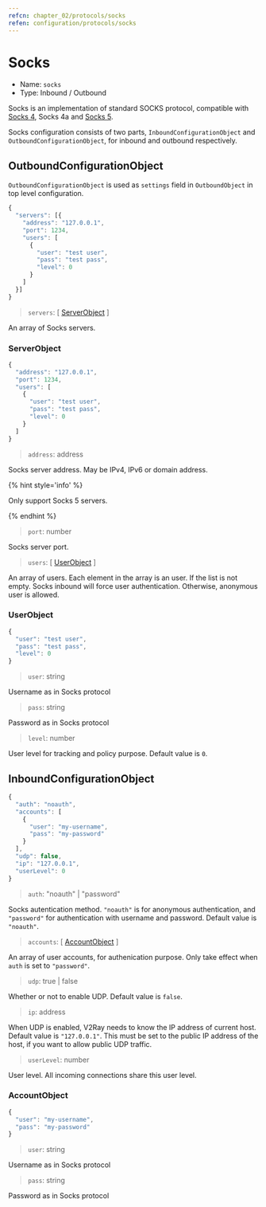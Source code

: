 ```yaml
---
refcn: chapter_02/protocols/socks
refen: configuration/protocols/socks
---
```

# Socks

* Name: `socks`
* Type: Inbound / Outbound

Socks is an implementation of standard SOCKS protocol, compatible with [Socks 4](http://ftp.icm.edu.pl/packages/socks/socks4/SOCKS4.protocol), Socks 4a and [Socks 5](http://ftp.icm.edu.pl/packages/socks/socks4/SOCKS4.protocol).

Socks configuration consists of two parts, `InboundConfigurationObject` and `OutboundConfigurationObject`, for inbound and outbound respectively.

## OutboundConfigurationObject

`OutboundConfigurationObject` is used as `settings` field in `OutboundObject` in top level configuration.

```javascript
{
  "servers": [{
    "address": "127.0.0.1",
    "port": 1234,
    "users": [
      {
        "user": "test user",
        "pass": "test pass",
        "level": 0
      }
    ]
  }]
}
```

> `servers`: \[ [ServerObject](#serverobject) \]

An array of Socks servers.

### ServerObject

```javascript
{
  "address": "127.0.0.1",
  "port": 1234,
  "users": [
    {
      "user": "test user",
      "pass": "test pass",
      "level": 0
    }
  ]
}
```

> `address`: address

Socks server address. May be IPv4, IPv6 or domain address.

{% hint style='info' %}

Only support Socks 5 servers.

{% endhint %}

> `port`: number

Socks server port.

> `users`: \[ [UserObject](#userobject) \]

An array of users. Each element in the array is an user. If the list is not empty. Socks inbound will force user authentication. Otherwise, anonymous user is allowed.

### UserObject

```javascript
{
  "user": "test user",
  "pass": "test pass",
  "level": 0
}
```

> `user`: string

Username as in Socks protocol

> `pass`: string

Password as in Socks protocol

> `level`: number

User level for tracking and policy purpose. Default value is `0`.

## InboundConfigurationObject

```javascript
{
  "auth": "noauth",
  "accounts": [
    {
      "user": "my-username",
      "pass": "my-password"
    }
  ],
  "udp": false,
  "ip": "127.0.0.1",
  "userLevel": 0
}
```

> `auth`: "noauth" | "password"

Socks autentication method. `"noauth"` is for anonymous authentication, and `"password"` for authentication with username and password. Default value is `"noauth"`.

> `accounts`: \[ [AccountObject](#accountobject) \]

An array of user accounts, for authenication purpose. Only take effect when `auth` is set to `"password"`.

> `udp`: true | false

Whether or not to enable UDP. Default value is `false`.

> `ip`: address

When UDP is enabled, V2Ray needs to know the IP address of current host. Default value is `"127.0.0.1"`. This must be set to the public IP address of the host, if you want to allow public UDP traffic.

> `userLevel`: number

User level. All incoming connections share this user level.

### AccountObject

```javascript
{
  "user": "my-username",
  "pass": "my-password"
}
```

> `user`: string

Username as in Socks protocol

> `pass`: string

Password as in Socks protocol